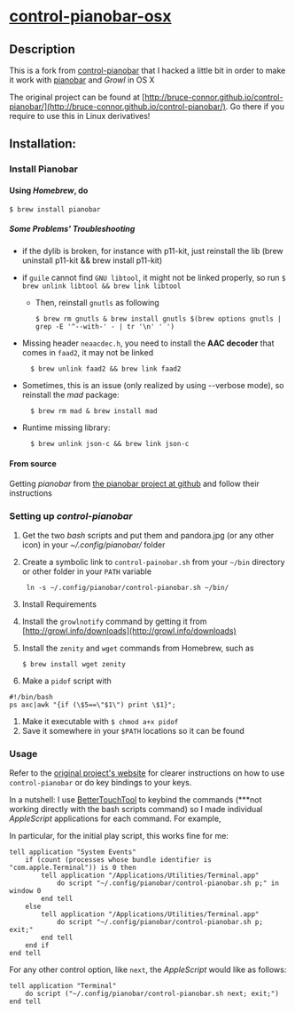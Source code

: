 [control-pianobar-osx](https://github.com/ubuntuslave/control-pianobar-osx)
================

## Description

This is a fork from [control-pianobar](http://bruce-connor.github.io/control-pianobar/)
that I hacked a little bit in order to make it work with [pianobar](http://6xq.net/projects/pianobar/) and *Growl* in OS X

The original project can be found at
[http://bruce-connor.github.io/control-pianobar/](http://bruce-connor.github.io/control-pianobar/).
Go there if you require to use this in Linux derivatives!

## Installation:

### Install Pianobar

#### Using *Homebrew*, do

    $ brew install pianobar

##### Some Problems' Troubleshooting
- if the dylib is broken, for instance with p11-kit, just reinstall the lib (brew uninstall p11-kit && brew install p11-kit)
- if `guile` cannot find `GNU libtool`, it might not be linked properly, so run `$ brew unlink libtool && brew link libtool`
  - Then, reinstall `gnutls` as following
   
        $ brew rm gnutls & brew install gnutls $(brew options gnutls | grep -E '^--with-' - | tr '\n' ' ')
          
- Missing header `neaacdec.h`, you need to install the **AAC decoder** that comes in `faad2`, it may not be linked
    
        $ brew unlink faad2 && brew link faad2

- Sometimes, this is an issue (only realized by using --verbose mode), so reinstall the *mad* package:

        $ brew rm mad & brew install mad
          
- Runtime missing library:

        $ brew unlink json-c && brew link json-c                   


#### From source
Getting *pianobar* from [the pianobar project at github](https://github.com/PromyLOPh/pianobar/) and follow their instructions

### Setting up *control-pianobar*

1. Get the two *bash* scripts and put them and pandora.jpg (or any other icon) in your *~/.config/pianobar/* folder
1. Create a symbolic link to `control-painobar.sh` from your `~/bin` directory or other folder in your `PATH` variable

        ln -s ~/.config/pianobar/control-pianobar.sh ~/bin/
    
1. Install Requirements
  1. Install the `growlnotify` command by getting it from [http://growl.info/downloads](http://growl.info/downloads)
  2. Install the `zenity` and `wget` commands from Homebrew, such as 
      
        `$ brew install wget zenity`

1. Make a `pidof` script with
            
```
#!/bin/bash
ps axc|awk "{if (\$5==\"$1\") print \$1}";
```

  1. Make it executable with `$ chmod a+x pidof`
  2. Save it somewhere in your `$PATH` locations so it can be found

### Usage

Refer to the [original project's website](http://bruce-connor.github.io/control-pianobar/) for clearer instructions on how to use `control-pianobar` or do key bindings to your keys.

In a nutshell: I use [BetterTouchTool](http://bettertouchtool.net) to keybind the commands (***not working directly with the bash scripts command) so I made individual *AppleScript* applications for each command. For example,

In particular, for the initial play script, this works fine for me:

    tell application "System Events"
        if (count (processes whose bundle identifier is "com.apple.Terminal")) is 0 then
            tell application "/Applications/Utilities/Terminal.app"
                do script "~/.config/pianobar/control-pianobar.sh p;" in window 0
            end tell
        else
            tell application "/Applications/Utilities/Terminal.app"
                do script "~/.config/pianobar/control-pianobar.sh p; exit;"
            end tell
        end if
    end tell

For any other control option, like `next`, the *AppleScript* would like as follows:

    tell application "Terminal"
        do script ("~/.config/pianobar/control-pianobar.sh next; exit;")
    end tell
